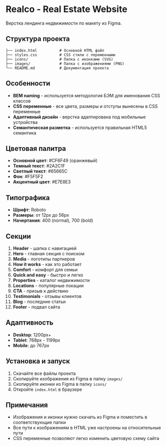 # Realco - Real Estate Website

Верстка лендинга недвижимости по макету из Figma.

## Структура проекта

```
├── index.html          # Основной HTML файл
├── styles.css          # CSS стили с переменными
├── icons/              # Папка с иконками (SVG)
├── images/             # Папка с изображениями (PNG)
└── README.md           # Документация проекта
```

## Особенности

- **BEM naming** - используется методология БЭМ для именования CSS классов
- **CSS переменные** - все цвета, размеры и отступы вынесены в CSS переменные
- **Адаптивный дизайн** - верстка адаптирована под мобильные устройства
- **Семантическая разметка** - используется правильная HTML5 семантика

## Цветовая палитра

- **Основной цвет**: #CF6F49 (оранжевый)
- **Темный текст**: #2A2C1F
- **Светлый текст**: #65665C
- **Фон**: #F5F5F2
- **Акцентный цвет**: #E7E8E3

## Типографика

- **Шрифт**: Roboto
- **Размеры**: от 12px до 56px
- **Начертания**: 400 (normal), 700 (bold)

## Секции

1. **Header** - шапка с навигацией
2. **Hero** - главная секция с поиском
3. **Media** - логотипы партнеров
4. **How it works** - как это работает
5. **Comfort** - комфорт для семьи
6. **Quick and easy** - быстро и легко
7. **Properties** - каталог недвижимости
8. **Locations** - популярные локации
9. **CTA** - призыв к действию
10. **Testimonials** - отзывы клиентов
11. **Blog** - последние статьи
12. **Footer** - подвал сайта

## Адаптивность

- **Desktop**: 1200px+
- **Tablet**: 768px - 1199px
- **Mobile**: до 767px

## Установка и запуск

1. Скачайте все файлы проекта
2. Скопируйте изображения из Figma в папку `images/`
3. Скопируйте иконки из Figma в папку `icons/`
4. Откройте `index.html` в браузере

## Примечания

- Изображения и иконки нужно скачать из Figma и поместить в соответствующие папки
- Все пути к изображениям в HTML уже настроены на относительные пути
- CSS переменные позволяют легко изменить цветовую схему сайта
